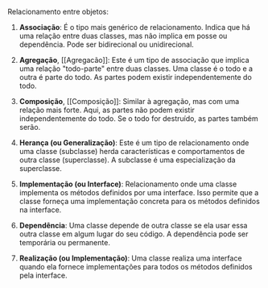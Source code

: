 Relacionamento entre objetos:

1. **Associação**: É o tipo mais genérico de relacionamento. Indica que há uma relação entre duas classes, mas não implica em posse ou dependência. Pode ser bidirecional ou unidirecional.
    
2. **Agregação**, [[Agregacão]]: Este é um tipo de associação que implica uma relação "todo-parte" entre duas classes. Uma classe é o todo e a outra é parte do todo. As partes podem existir independentemente do todo.
    
3. **Composição**, [[Composição]]: Similar à agregação, mas com uma relação mais forte. Aqui, as partes não podem existir independentemente do todo. Se o todo for destruído, as partes também serão.
    
4. **Herança (ou Generalização)**: Este é um tipo de relacionamento onde uma classe (subclasse) herda características e comportamentos de outra classe (superclasse). A subclasse é uma especialização da superclasse.
    
5. **Implementação (ou Interface)**: Relacionamento onde uma classe implementa os métodos definidos por uma interface. Isso permite que a classe forneça uma implementação concreta para os métodos definidos na interface.
    
6. **Dependência**: Uma classe depende de outra classe se ela usar essa outra classe em algum lugar do seu código. A dependência pode ser temporária ou permanente.
    
7. **Realização (ou Implementação)**: Uma classe realiza uma interface quando ela fornece implementações para todos os métodos definidos pela interface.

